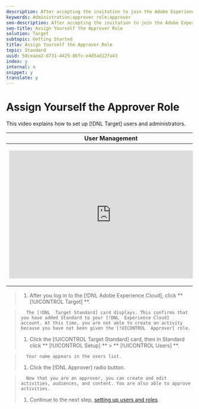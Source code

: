 ```yaml
---
description: After accepting the invitation to join the Adobe Experience Cloud and logging in, confirm that Standard has been added to your Experience Cloud account, then assign yourself the Approver role in Target Standard.
keywords: Administration;approver role;approver
seo-description: After accepting the invitation to join the Adobe Experience Cloud and logging in, confirm that Standard has been added to your Experience Cloud account, then assign yourself the Approver role in Target Standard.
seo-title: Assign Yourself the Approver Role
solution: Target
subtopic: Getting Started
title: Assign Yourself the Approver Role
topic: Standard
uuid: 58ceaea2-8731-4425-8bfc-e4d5ad12fa43
index: y
internal: n
snippet: y
translate: y
---
```


# Assign Yourself the Approver Role

This video explains how to set up [!DNL  Target] users and administrators. 



<table id="table_C56F4BE9B867463380013C584D97DAD2"> 
 <thead> 
  <tr> 
   <th class="entry" colspan="2"> User Management </th> 
   <th colname="col3" class="entry"> 4:39 </th> 
  </tr>
 </thead>
 <tbody> 
  <tr> 
   <td colspan="2"> <p> 
     <div width="550" class="video-iframe"> 
      <iframe src="https://www.youtube.com/embed/PIjZHxQpOlg/" frameborder="0" webkitallowfullscreen="true" mozallowfullscreen="true" oallowfullscreen="true" msallowfullscreen="true" allowfullscreen="allowfullscreen" scrolling="no" width="550" height="345">https://www.youtube.com/embed/PIjZHxQpOlg/</iframe>
     </div> </p> </td> 
   <td colname="col3"> <p> 
     <ul id="ul_B17C3EFA4B664415AE0159E418FF45C4"> 
      <li id="li_916224D2105348BE93D60015B2F43D4F">Create new <span class="keyword"> Target</span> users at the appropriate access level </li> 
      <li id="li_0FED234A3A054DEAB62C4F58BAB47F7F">Create new target administrators </li> 
     </ul> </p> </td> 
  </tr> 
 </tbody> 
</table>


>1. After you log in to the [!DNL  Adobe Experience Cloud], click ** [!UICONTROL  Target] **.

>       The [!DNL  Target Standard] card displays. This confirms that you have added Standard to your [!DNL  Experience Cloud] account. At this time, you are not able to create an activity because you have not been given the [!UICONTROL  Approver] role. 
>1. Click the [!UICONTROL  Target Standard] card, then in Standard click ** [!UICONTROL  Setup] ** > ** [!UICONTROL  Users] **.

>       Your name appears in the users list. 
>1. Click the [!DNL  Approver] radio button.

>       Now that you are an approver, you can create and edit activities, audiences, and content. You are also able to approve activities. 
>1. Continue to the next step, [ setting up users and roles](../c_seting_up_target/c_user_management.md#concept_501166A5F8FB4964A3AAA15D6095C6BE).
